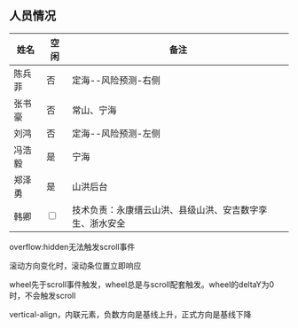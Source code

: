 ## 人员情况
| 姓名   | 空闲                    | 备注                                                     |
| ------ | ----------------------- | -------------------------------------------------------- |
| 陈兵菲 | 否 |   定海--风险预测-右侧  |
| 张书豪 | 否 |   常山、宁海                           |
| 刘鸿   | 否 |   定海--风险预测-左侧                                     |
| 冯浩毅 | 是 |    宁海                         |
| 郑泽勇 | 是 |  山洪后台                                        |
| 韩卿   | <input type="checkbox"> | 技术负责：永康缙云山洪、县级山洪、安吉数字孪生、浙水安全 |


overflow:hidden无法触发scroll事件

滚动方向变化时，滚动条位置立即响应

wheel先于scroll事件触发，wheel总是与scroll配套触发。wheel的deltaY为0时，不会触发scroll


vertical-align，内联元素，负数方向是基线上升，正式方向是基线下降